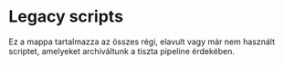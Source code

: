 # Legacy scripts

Ez a mappa tartalmazza az összes régi, elavult vagy már nem használt scriptet, amelyeket archiváltunk a tiszta pipeline érdekében.
